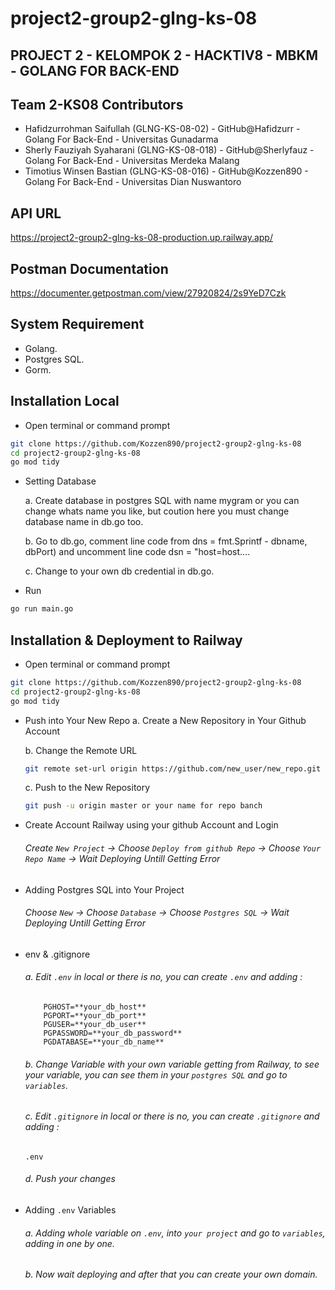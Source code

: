 ﻿# project2-group2-glng-ks-08


## PROJECT 2 - KELOMPOK 2 - HACKTIV8 - MBKM - GOLANG FOR BACK-END




## Team 2-KS08 Contributors

- Hafidzurrohman Saifullah (GLNG-KS-08-02) - GitHub@Hafidzurr - Golang For Back-End - Universitas Gunadarma
- Sherly Fauziyah Syaharani (GLNG-KS-08-018) - GitHub@Sherlyfauz - Golang For Back-End - Universitas Merdeka Malang
- Timotius Winsen Bastian (GLNG-KS-08-016) - GitHub@Kozzen890 - Golang For Back-End - Universitas Dian Nuswantoro


## API URL 

https://project2-group2-glng-ks-08-production.up.railway.app/

## Postman Documentation
https://documenter.getpostman.com/view/27920824/2s9YeD7Czk

## System Requirement
- Golang.
- Postgres SQL.
- Gorm.
## Installation Local

-  Open terminal or command prompt

```bash
git clone https://github.com/Kozzen890/project2-group2-glng-ks-08
cd project2-group2-glng-ks-08
go mod tidy
```

- Setting Database

    a. Create database in postgres SQL with name mygram or you can change whats name you like, but coution here you must change database name in db.go too.

    b. Go to db.go, comment line code from dns = fmt.Sprintf - dbname, dbPort) and uncomment line code dsn = "host=host....

    c. Change to your own db credential in db.go.



- Run
```bash
go run main.go
```

## Installation & Deployment to Railway

-  Open terminal or command prompt
```bash
git clone https://github.com/Kozzen890/project2-group2-glng-ks-08
cd project2-group2-glng-ks-08
go mod tidy
```

-  Push into Your New Repo
    a. Create a New Repository in Your Github Account

    b. Change the Remote URL
    ```bash
    git remote set-url origin https://github.com/new_user/new_repo.git
    ```

    c. Push to the New Repository
    ```bash
    git push -u origin master or your name for repo banch
    ```

- Create Account Railway using your github Account and Login

    ###### Create `New Project` -> Choose `Deploy from github Repo` -> Choose `Your Repo Name` -> Wait Deploying Untill Getting Error

- Adding Postgres SQL into Your Project
    ###### Choose `New` -> Choose `Database` -> Choose `Postgres SQL` -> Wait Deploying Untill Getting Error


- env & .gitignore
    ###### a. Edit `.env` in local or there is no, you can create `.env` and adding : 

    ```
        PGHOST=**your_db_host**
        PGPORT=**your_db_port**
        PGUSER=**your_db_user**
        PGPASSWORD=**your_db_password**
        PGDATABASE=**your_db_name**
    ```

    ######  b. Change Variable with your own variable getting from Railway, to see your variable, you can see them in your `postgres SQL` and go to `variables`.

    ######  c. Edit `.gitignore` in local or there is no, you can create `.gitignore` and adding :

    ```
    .env
    ```

    ###### d. Push your changes
    
-  Adding `.env` Variables
    ###### a. Adding whole variable on `.env`, into `your project` and go to `variables`, adding in one by one.
    ###### b. Now wait deploying and after that you can create your own domain.
